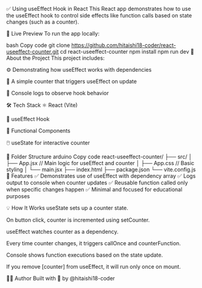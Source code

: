 ✅ Using useEffect Hook in React
This React app demonstrates how to use the useEffect hook to control side effects like function calls based on state changes (such as a counter).

🚀 Live Preview
To run the app locally:

bash
Copy code
git clone https://github.com/hitaishi18-coder/react-useeffect-counter.git
cd react-useeffect-counter
npm install
npm run dev
🧠 About the Project
This project includes:

⚙️ Demonstrating how useEffect works with dependencies

🎯 A simple counter that triggers useEffect on update

🧪 Console logs to observe hook behavior

🛠 Tech Stack
⚛️ React (Vite)

🎯 useEffect Hook

🧠 Functional Components

🖱️ useState for interactive counter

📂 Folder Structure
arduino
Copy code
react-useeffect-counter/
├── src/
│   ├── App.jsx         // Main logic for useEffect and counter
│   ├── App.css         // Basic styling
│   └── main.jsx
├── index.html
├── package.json
└── vite.config.js
📸 Features
✅ Demonstrates use of useEffect with dependency array
✅ Logs output to console when counter updates
✅ Reusable function called only when specific changes happen
✅ Minimal and focused for educational purposes

💡 How It Works
useState sets up a counter state.

On button click, counter is incremented using setCounter.

useEffect watches counter as a dependency.

Every time counter changes, it triggers callOnce and counterFunction.

Console shows function executions based on the state update.

If you remove [counter] from useEffect, it will run only once on mount.

🧑‍💻 Author
Built with 🧠 by @hitaishi18-coder
